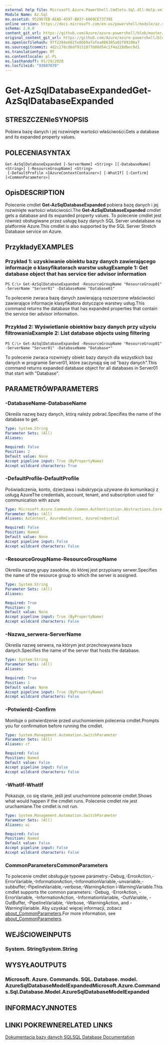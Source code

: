 ```yaml
---
external help file: Microsoft.Azure.PowerShell.Cmdlets.Sql.dll-Help.xml
Module Name: Az.Sql
ms.assetid: 952967EB-AEAD-4597-B837-6669CE73739E
online version: https://docs.microsoft.com/en-us/powershell/module/az.sql/get-azsqldatabaseexpanded
schema: 2.0.0
content_git_url: https://github.com/Azure/azure-powershell/blob/master/src/Sql/Sql/help/Get-AzSqlDatabaseExpanded.md
original_content_git_url: https://github.com/Azure/azure-powershell/blob/master/src/Sql/Sql/help/Get-AzSqlDatabaseExpanded.md
ms.openlocfilehash: 9ff2284e602fe0bb9a7afea886385a02f89298a7
ms.sourcegitcommit: 4d2c178cd6df9151877b08d54c1f4a228dbec9d1
ms.translationtype: MT
ms.contentlocale: pl-PL
ms.lasthandoff: 01/29/2020
ms.locfileid: "93887070"
---
```

# <span data-ttu-id="5bafd-101">Get-AzSqlDatabaseExpanded</span><span class="sxs-lookup"><span data-stu-id="5bafd-101">Get-AzSqlDatabaseExpanded</span></span>

## <span data-ttu-id="5bafd-102">STRESZCZENIe</span><span class="sxs-lookup"><span data-stu-id="5bafd-102">SYNOPSIS</span></span>
<span data-ttu-id="5bafd-103">Pobiera bazę danych i jej rozwinięte wartości właściwości.</span><span class="sxs-lookup"><span data-stu-id="5bafd-103">Gets a database and its expanded property values.</span></span>

## <span data-ttu-id="5bafd-104">POLECENIA</span><span class="sxs-lookup"><span data-stu-id="5bafd-104">SYNTAX</span></span>

```
Get-AzSqlDatabaseExpanded [-ServerName] <String> [[-DatabaseName] <String>] [-ResourceGroupName] <String>
 [-DefaultProfile <IAzureContextContainer>] [-WhatIf] [-Confirm] [<CommonParameters>]
```

## <span data-ttu-id="5bafd-105">Opis</span><span class="sxs-lookup"><span data-stu-id="5bafd-105">DESCRIPTION</span></span>
<span data-ttu-id="5bafd-106">Polecenie cmdlet **Get-AzSqlDatabaseExpanded** pobiera bazę danych i jej rozwinięte wartości właściwości.</span><span class="sxs-lookup"><span data-stu-id="5bafd-106">The **Get-AzSqlDatabaseExpanded** cmdlet gets a database and its expanded property values.</span></span>
<span data-ttu-id="5bafd-107">To polecenie cmdlet jest również obsługiwane przez usługę bazy danych SQL Server undatabase na platformie Azure.</span><span class="sxs-lookup"><span data-stu-id="5bafd-107">This cmdlet is also supported by the SQL Server Stretch Database service on Azure.</span></span>

## <span data-ttu-id="5bafd-108">Przykłady</span><span class="sxs-lookup"><span data-stu-id="5bafd-108">EXAMPLES</span></span>

### <span data-ttu-id="5bafd-109">Przykład 1: uzyskiwanie obiektu bazy danych zawierającego informacje o klasyfikatorach warstw usług</span><span class="sxs-lookup"><span data-stu-id="5bafd-109">Example 1: Get database object that has service tier advisor information</span></span>
```
PS C:\> Get-AzSqlDatabaseExpanded -ResourceGroupName "ResourceGroup01" -ServerName "Server01" -DatabaseName "Database01"
```

<span data-ttu-id="5bafd-110">To polecenie zwraca bazę danych zawierającą rozszerzone właściwości zawierające informacje klasyfikatora dotyczące warstwy usług.</span><span class="sxs-lookup"><span data-stu-id="5bafd-110">This command returns the database that has expanded properties that contain the service tier advisor information.</span></span>

### <span data-ttu-id="5bafd-111">Przykład 2: Wyświetlanie obiektów bazy danych przy użyciu filtrowania</span><span class="sxs-lookup"><span data-stu-id="5bafd-111">Example 2: List database objects using filtering</span></span>
```
PS C:\> Get-AzSqlDatabaseExpanded -ResourceGroupName "ResourceGroup01" -ServerName "Server01" -DatabaseName "Database*"
```

<span data-ttu-id="5bafd-112">To polecenie zwraca rozwinięty obiekt bazy danych dla wszystkich baz danych w programie Server01, które zaczynają się od "bazy danych".</span><span class="sxs-lookup"><span data-stu-id="5bafd-112">This command returns expanded database object for all databases in Server01 that start with "Database".</span></span>

## <span data-ttu-id="5bafd-113">PARAMETRÓW</span><span class="sxs-lookup"><span data-stu-id="5bafd-113">PARAMETERS</span></span>

### <span data-ttu-id="5bafd-114">-DatabaseName</span><span class="sxs-lookup"><span data-stu-id="5bafd-114">-DatabaseName</span></span>
<span data-ttu-id="5bafd-115">Określa nazwę bazy danych, którą należy pobrać.</span><span class="sxs-lookup"><span data-stu-id="5bafd-115">Specifies the name of the database to get.</span></span>

```yaml
Type: System.String
Parameter Sets: (All)
Aliases:

Required: False
Position: 2
Default value: None
Accept pipeline input: True (ByPropertyName)
Accept wildcard characters: True
```

### <span data-ttu-id="5bafd-116">-DefaultProfile</span><span class="sxs-lookup"><span data-stu-id="5bafd-116">-DefaultProfile</span></span>
<span data-ttu-id="5bafd-117">Poświadczenia, konto, dzierżawa i subskrypcja używane do komunikacji z usługą Azure</span><span class="sxs-lookup"><span data-stu-id="5bafd-117">The credentials, account, tenant, and subscription used for communication with azure</span></span>

```yaml
Type: Microsoft.Azure.Commands.Common.Authentication.Abstractions.Core.IAzureContextContainer
Parameter Sets: (All)
Aliases: AzContext, AzureRmContext, AzureCredential

Required: False
Position: Named
Default value: None
Accept pipeline input: False
Accept wildcard characters: False
```

### <span data-ttu-id="5bafd-118">-ResourceGroupName</span><span class="sxs-lookup"><span data-stu-id="5bafd-118">-ResourceGroupName</span></span>
<span data-ttu-id="5bafd-119">Określa nazwę grupy zasobów, do której jest przypisany serwer.</span><span class="sxs-lookup"><span data-stu-id="5bafd-119">Specifies the name of the resource group to which the server is assigned.</span></span>

```yaml
Type: System.String
Parameter Sets: (All)
Aliases:

Required: True
Position: 0
Default value: None
Accept pipeline input: True (ByPropertyName)
Accept wildcard characters: False
```

### <span data-ttu-id="5bafd-120">-Nazwa_serwera</span><span class="sxs-lookup"><span data-stu-id="5bafd-120">-ServerName</span></span>
<span data-ttu-id="5bafd-121">Określa nazwę serwera, na którym jest przechowywana baza danych.</span><span class="sxs-lookup"><span data-stu-id="5bafd-121">Specifies the name of the server that hosts the database.</span></span>

```yaml
Type: System.String
Parameter Sets: (All)
Aliases:

Required: True
Position: 1
Default value: None
Accept pipeline input: True (ByPropertyName)
Accept wildcard characters: False
```

### <span data-ttu-id="5bafd-122">-Potwierdź</span><span class="sxs-lookup"><span data-stu-id="5bafd-122">-Confirm</span></span>
<span data-ttu-id="5bafd-123">Monituje o potwierdzenie przed uruchomieniem polecenia cmdlet.</span><span class="sxs-lookup"><span data-stu-id="5bafd-123">Prompts you for confirmation before running the cmdlet.</span></span>

```yaml
Type: System.Management.Automation.SwitchParameter
Parameter Sets: (All)
Aliases: cf

Required: False
Position: Named
Default value: False
Accept pipeline input: False
Accept wildcard characters: False
```

### <span data-ttu-id="5bafd-124">-WhatIf</span><span class="sxs-lookup"><span data-stu-id="5bafd-124">-WhatIf</span></span>
<span data-ttu-id="5bafd-125">Pokazuje, co się stanie, jeśli jest uruchomione polecenie cmdlet.</span><span class="sxs-lookup"><span data-stu-id="5bafd-125">Shows what would happen if the cmdlet runs.</span></span>
<span data-ttu-id="5bafd-126">Polecenie cmdlet nie jest uruchamiane.</span><span class="sxs-lookup"><span data-stu-id="5bafd-126">The cmdlet is not run.</span></span>

```yaml
Type: System.Management.Automation.SwitchParameter
Parameter Sets: (All)
Aliases: wi

Required: False
Position: Named
Default value: False
Accept pipeline input: False
Accept wildcard characters: False
```

### <span data-ttu-id="5bafd-127">CommonParameters</span><span class="sxs-lookup"><span data-stu-id="5bafd-127">CommonParameters</span></span>
<span data-ttu-id="5bafd-128">To polecenie cmdlet obsługuje typowe parametry:-Debug,-ErrorAction,-ErrorVariable,-InformationAction,-InformationVariable,-unvariable,-subbuffer,-PipelineVariable,-verbose,-WarningAction i-WarningVariable.</span><span class="sxs-lookup"><span data-stu-id="5bafd-128">This cmdlet supports the common parameters: -Debug, -ErrorAction, -ErrorVariable, -InformationAction, -InformationVariable, -OutVariable, -OutBuffer, -PipelineVariable, -Verbose, -WarningAction, and -WarningVariable.</span></span> <span data-ttu-id="5bafd-129">Aby uzyskać więcej informacji, zobacz [about_CommonParameters](https://go.microsoft.com/fwlink/?LinkID=113216).</span><span class="sxs-lookup"><span data-stu-id="5bafd-129">For more information, see [about_CommonParameters](https://go.microsoft.com/fwlink/?LinkID=113216).</span></span>

## <span data-ttu-id="5bafd-130">WEJŚCIOWE</span><span class="sxs-lookup"><span data-stu-id="5bafd-130">INPUTS</span></span>

### <span data-ttu-id="5bafd-131">System. String</span><span class="sxs-lookup"><span data-stu-id="5bafd-131">System.String</span></span>

## <span data-ttu-id="5bafd-132">WYSYŁA</span><span class="sxs-lookup"><span data-stu-id="5bafd-132">OUTPUTS</span></span>

### <span data-ttu-id="5bafd-133">Microsoft. Azure. Commands. SQL. Database. model. AzureSqlDatabaseModelExpanded</span><span class="sxs-lookup"><span data-stu-id="5bafd-133">Microsoft.Azure.Commands.Sql.Database.Model.AzureSqlDatabaseModelExpanded</span></span>

## <span data-ttu-id="5bafd-134">INFORMACYJN</span><span class="sxs-lookup"><span data-stu-id="5bafd-134">NOTES</span></span>

## <span data-ttu-id="5bafd-135">LINKI POKREWNE</span><span class="sxs-lookup"><span data-stu-id="5bafd-135">RELATED LINKS</span></span>

[<span data-ttu-id="5bafd-136">Dokumentacja bazy danych SQL</span><span class="sxs-lookup"><span data-stu-id="5bafd-136">SQL Database Documentation</span></span>](https://docs.microsoft.com/azure/sql-database/)
